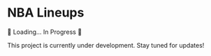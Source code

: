 # NBA Lineups

🚧 Loading... In Progress 🚧

This project is currently under development. Stay tuned for updates!
